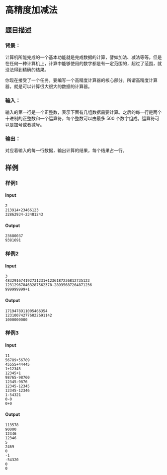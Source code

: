 # 高精度加减法

## 题目描述

### 背景：

计算机所能完成的一个基本功能就是完成数据的计算，譬如加法、减法等等。但是在任何一种计算机上，计算中能够使用的数字都是有一定范围的，超过了范围，就没法得到精确的结果。

你现在接受了一个任务，要编写一个高精度计算器的核心部分。所谓高精度计算器，就是可以计算很大很大的数据的计算器。

### 输入：

输入的第一行是一个正整数，表示下面有几组数据需要计算。之后的每一行是两个十进制的正整数和一个运算符，每个整数可以由最多 500 个数字组成。运算符可以是加号或者减号。

### 输出：

对应着输入的每一行数据，输出计算的结果，每个结果占一行。

## 样例

### 样例1

#### Input

```
2
213914+23466123
32862934-23481243
```

#### Output

```
23680037
9381691
```

### 样例2

#### Input

```
3
483291674192731231+1236187236812735123
123129678463287562378-28935687264871236
999999999+1
```

#### Output

```
1719478911005466354
123100742776022691142
1000000000
```

### 样例3

#### Input

```
11
56789+56789
45555+44445
1+12345
12345+1
98765-98760
12345-9876
12345-12345
12345-12346
1-54321
0-0
0+0
```

#### Output

```
113578
90000
12346
12346
5
2469
0
-1
-54320
0
0
```

